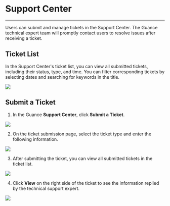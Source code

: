 # Support Center
---

Users can submit and manage tickets in the Support Center. The Guance technical expert team will promptly contact users to resolve issues after receiving a ticket.

## Ticket List

In the Support Center's ticket list, you can view all submitted tickets, including their status, type, and time. You can filter corresponding tickets by selecting dates and searching for keywords in the title.

![](img/11.support_3.png)

## Submit a Ticket

1. In the Guance **Support Center**, click **Submit a Ticket**.

![](img/11.support_1.png)

2. On the ticket submission page, select the ticket type and enter the following information.

![](img/11.support_2.png)

3. After submitting the ticket, you can view all submitted tickets in the ticket list.

![](img/11.support_3.png)

4. Click **View** on the right side of the ticket to see the information replied by the technical support expert.

![](img/11.support_4.png)